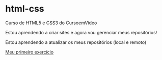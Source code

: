 # html-css
 Curso de HTML5 e CSS3 do CursoemVideo

 Estou aprendendo a criar sites e agora vou gerenciar meus repositórios!

 Estou aprendendo a atualizar os meus repositórios (local e remoto)

 <a href="https://kohnduarte.github.io/html-css/exercicios/ex001/" target="_blank">Meu primeiro exercício</a>
